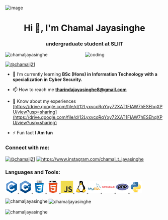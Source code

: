 ![image](https://github.com/ChamalJayasinghe/ChamalJayasinghe/assets/153539189/1c37c353-7cb2-4884-a09f-7814deec68f4)


<h1 align="center">Hi 👋, I'm Chamal Jayasinghe</h1>
<h3 align="center">undergraduate student at SLIIT</h3>
<img align="right" alt="coding" width="250" higth="200" src="https://mayecreate.com/wp-content/uploads/2022/05/hacker-gif-1.gif">
<p align="left"> <img src="https://komarev.com/ghpvc/?username=chamaljayasinghe&label=Profile%20views&color=0e75b6&style=flat" alt="chamaljayasinghe" /> </p>

<p align="left"> <a href="https://twitter.com/@chamalj21" target="blank"><img src="https://img.shields.io/twitter/follow/@chamalj21?logo=twitter&style=for-the-badge" alt="@chamalj21" /></a> </p>

- 🌱 I’m currently learning **BSc (Hons) in Information Technology with a specialization in Cyber Security.**

- 📫 How to reach me **tharindajayasinghe8@gmail.com**

- 📄 Know about my experiences [https://drive.google.com/file/d/12LyxvcoRqYxy72XAT1FIAW7hESEhqXPU/view?usp=sharing](https://drive.google.com/file/d/12LyxvcoRqYxy72XAT1FIAW7hESEhqXPU/view?usp=sharing)

- ⚡ Fun fact **I Am fun**

<h3 align="left">Connect with me:</h3>
<p align="left">
<a href="https://twitter.com/@chamalj21" target="blank"><img align="center" src="https://raw.githubusercontent.com/rahuldkjain/github-profile-readme-generator/master/src/images/icons/Social/twitter.svg" alt="@chamalj21" height="30" width="40" /></a>
<a href="https://instagram.com/https://www.instagram.com/chamal_t_jayasinghe" target="blank"><img align="center" src="https://raw.githubusercontent.com/rahuldkjain/github-profile-readme-generator/master/src/images/icons/Social/instagram.svg" alt="https://www.instagram.com/chamal_t_jayasinghe" height="30" width="40" /></a>
</p>

<h3 align="left">Languages and Tools:</h3>
<p align="left"> <a href="https://www.cprogramming.com/" target="_blank" rel="noreferrer"> <img src="https://raw.githubusercontent.com/devicons/devicon/master/icons/c/c-original.svg" alt="c" width="40" height="40"/> </a> <a href="https://www.w3schools.com/cpp/" target="_blank" rel="noreferrer"> <img src="https://raw.githubusercontent.com/devicons/devicon/master/icons/cplusplus/cplusplus-original.svg" alt="cplusplus" width="40" height="40"/> </a> <a href="https://www.w3schools.com/css/" target="_blank" rel="noreferrer"> <img src="https://raw.githubusercontent.com/devicons/devicon/master/icons/css3/css3-original-wordmark.svg" alt="css3" width="40" height="40"/> </a> <a href="https://www.w3.org/html/" target="_blank" rel="noreferrer"> <img src="https://raw.githubusercontent.com/devicons/devicon/master/icons/html5/html5-original-wordmark.svg" alt="html5" width="40" height="40"/> </a> <a href="https://developer.mozilla.org/en-US/docs/Web/JavaScript" target="_blank" rel="noreferrer"> <img src="https://raw.githubusercontent.com/devicons/devicon/master/icons/javascript/javascript-original.svg" alt="javascript" width="40" height="40"/> </a> <a href="https://www.linux.org/" target="_blank" rel="noreferrer"> <img src="https://raw.githubusercontent.com/devicons/devicon/master/icons/linux/linux-original.svg" alt="linux" width="40" height="40"/> </a> <a href="https://www.mysql.com/" target="_blank" rel="noreferrer"> <img src="https://raw.githubusercontent.com/devicons/devicon/master/icons/mysql/mysql-original-wordmark.svg" alt="mysql" width="40" height="40"/> </a> <a href="https://www.oracle.com/" target="_blank" rel="noreferrer"> <img src="https://raw.githubusercontent.com/devicons/devicon/master/icons/oracle/oracle-original.svg" alt="oracle" width="40" height="40"/> </a> <a href="https://www.php.net" target="_blank" rel="noreferrer"> <img src="https://raw.githubusercontent.com/devicons/devicon/master/icons/php/php-original.svg" alt="php" width="40" height="40"/> </a> <a href="https://www.python.org" target="_blank" rel="noreferrer"> <img src="https://raw.githubusercontent.com/devicons/devicon/master/icons/python/python-original.svg" alt="python" width="40" height="40"/> </a> </p>

<p><img align="left" src="https://github-readme-stats.vercel.app/api/top-langs?username=chamaljayasinghe&show_icons=true&locale=en&layout=compact" alt="chamaljayasinghe" /></p>

<p>&nbsp;<img align="center" src="https://github-readme-stats.vercel.app/api?username=chamaljayasinghe&show_icons=true&locale=en" alt="chamaljayasinghe" /></p>

<p><img align="center" src="https://github-readme-streak-stats.herokuapp.com/?user=chamaljayasinghe&" alt="chamaljayasinghe" /></p>

